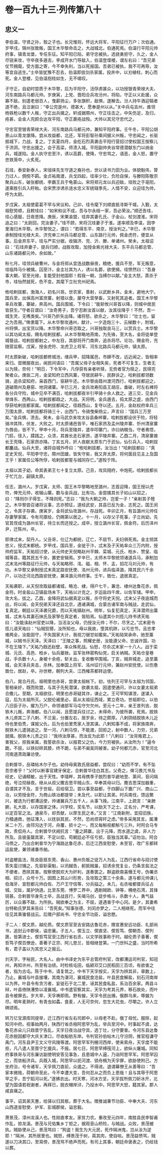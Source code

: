 # 卷一百九十三·列传第八十

## 忠义一

李伯温，守贤之孙，彀之子也。长兄惟则，怀远大将军、平阳征行万户；次伯通。岁甲戌，锦州张致叛，国王木华黎命击之，大战城北，伯通死焉。伯温行平阳元帅府事，镇青龙堡，专任东征。知平阳已陷，弟守忠被执，选骁勇拒守，久之，金人尽锐来攻，守卒夜多遁去，李成开水门导敌入，伯温登堞楼，谓左右曰：“吾兄弟仗节拥麾，受方面之寄，今不幸失利，当以死报国。吾弟已被执，我不可再辱，汝等宜自逃生。”士卒皆犹豫不忍去，伯温即拔剑杀家属，投井中，以刃植柱，刺心而死。金人登楼，见伯温抱柱如生，无不嗟叹。

子守正，自幼时尝质于木华黎，后为平阳守，活俘虏甚众，以功授银青荣禄大夫、河东南路兵马都元帅。岁庚寅，上党、晋阳合兵攻汾州，将陷，守正以义赴援，众寡不敌，别遣老弱百人，曳薪扬尘，多张旗帜，敌惧，遂解去。汾人持牛酒迎犒者道不绝，且泣谢曰：“幸公完是州，德甚大，愿奉是州以从。”关中兵屯吉州，酋领杨铁枪以数千人叛，守正出兵擒之。轩成据隰州，守正往击之，中矢伤足，及归，疮甚，会金人完颜合达攻平阳，守正裹疮战殁。大帅以其兄守忠代之。

守忠官至银青荣禄大夫、河东南路兵马都元帅，兼知平阳府事。壬午冬，平阳公胡景山以青龙堡降。尝从攻益都，北还，军将彭智孙乘间据义州叛，守忠闻之，长驱抵城下，力战，复之。丁亥夏四月，金纥石烈真袭击平阳行营招讨使权国王按察儿于洪洞，守忠出援之，会于高梁，师溃入城。平阳副帅夹谷常德潜献东门以纳金兵，城遂陷。金人执守忠至汴，诱以高爵，使降，守忠骂之，语恶，金人怒，置守忠铁笼中，火炙死。

石珪，泰安新泰人，宋徂徕先生守道之裔孙也，世以读书力田为业。体貌魁伟，膂力过人，倜傥不羁。金贞祐南渡，兵戈四起，珪率少壮，负险自保，与滕阳陈敬宗聚兵山东，破张都统、李霸王兵于龟蒙山。宋将郑元龙以兵迎敌，珪败之于亳阳，遂乘胜引兵入盱眙。会宋贾涉诱杀涟水忠义军统辖季先，人情不安，众迎珪为帅，呼为太尉。

岁戊寅，太祖使葛葛不罕与宋议和。己卯，珪令麾下刘顺直抵寻斯干城，入觐，太祖慰劳顺，且敕珪曰：“如宋和议不成，吾与尔永结一家，吾必荣汝。”顺还告珪，珪心感服，日夜思降。庚辰，宋果渝盟，珪弃其妻孔氏、子金山，杖剑渡淮。宋将追之曰：“太尉回，完汝妻子。”珪不顾，宋将沉珪妻子于淮。遂率顺及李温，因孛里海归木华黎。木华黎悦之，谓曰：“若得东平、南京，授汝判之。”辛巳，木华黎承制授珪光禄大夫、济兖单三州兵马都总管、山东路行元帅，佩金虎符，便宜从事。后金弃东平，珪与严实分据，收辑济、兖、沂、滕、单诸州。癸未，太祖诏曰：“石珪弃妻子，提兵归顺，战胜攻取，加授金紫光禄大夫、东平兵马都总管、山东诸路都元帅，余如故。”

秋七月，珪领兵破曹州，与金将郑从宜连战数昼夜，粮绝，援兵不至，军无叛意，珪临阵马仆被擒。囚至汴，金主壮其为人，诱以名爵，欲使揖，珪愤然曰：“吾身事大朝，官至光禄，复能受封他国耶！假我一朝，当缚尔以献。”金主大怒，蒸杀于市，珪怡然就死，色不变。其麾下立社兖州祀焉。

攸哈剌拔都，渤海人，初名兴哥。世农家，善射，以武断乡井。金末，避地大宁。国兵至，出保高州富庶寨，射猎以食。屡夺大营孳畜，又射死其追者。国王木华黎率兵攻寨，寨破，奔高州。国兵围城，下令曰：“能斩攸兴哥首以降，则城中居民皆获生。”守者召谓曰：“汝奇男子，吾宁忍断汝首以献，汝其往降乎！不然，吾一城生灵，无噍类矣。”兴哥乃折矢出降。诸将怒，欲杀之，木华黎曰：“壮士也，留之为吾用。”俾隶麾下。从木华黎攻通州，献计，一夕造炮三十、云梯数十，附城，州将惧，出宝货以降。木华黎命兴哥恣取之，兴哥独取良马三，以赏兵士。木华黎以其功闻太祖，赐名哈剌拔都。从木华黎略地燕南，为先锋，至大名，金将徒单登城督战，哈剌拔都射之，中左目，其部将开门南奔，追杀将尽。论功，赐金符，充随营监察。戊寅，授金虎符、龙虎卫上将军、河东北路兵马都元帅，镇太原。

时太原新破，哈剌拔都修城池，缮兵甲，招降属邑，市肆不改，远近闻之，皆相率来归。尝微服夜出，闻民间语曰：“吾属父母子女相失矣，死者不可复生，生者无以为赎，奈何！”明日，下令军中，凡俘获有亲者听赎，无赀者官为赎之，民得完聚者众。庚辰二月，金梁知府立西风寨，夺居民耕牛，民群诉之，哈剌拔都领数骑，追杀梁知府，枭首西门，驱耕牛还。木华黎由葭州渡河西行，哈剌拔都迎之，道破隰州及悬窑、地洞诸寨。辛巳三月，金兵攻寿阳县王胡庄，垂破，时左右裨将各分兵守险，城中见卒不满百，哈剌拔都夜半引甲骑十余人救之。道三交，见金兵举烽东、西两山，哈剌拔都趋之，大战。天将明，金兵遁去，捣太原之虚，由西门俘获哈剌拔都家属。哈剌拔都闻之，径趋西山，复夺以还。五月，金赵权府率兵三万围太原，哈剌拔都将骑三十，出西门，令骑曳柴扬尘，声言曰：“国兵三万至矣。”金兵惧，溃去。癸未，金马武京来攻太谷县桑梓寨，哈剌拔都设伏于险，将轻骑冲其阵，伏发，大败之。时太原诸邑皆平，唯石家昂及盂州陵井寨、忻州清泉寨为唇齿，皆不下。甲申十月，将兵至陵井，遣卒叩寨门，诈曰纳粮刍，守者弗悟，门启，径入，蹂践之，众溃，其酋长走石家昂，遂平陵井寨。乙酉二月，清泉寨酋长王壳降，石家昂亦降。丁亥五月，奸人夜献太原东门于武仙，仙引兵入，哈剌拔都鏖战。仙兵大至，诸将自城外呼曰：“攸哈剌拔都，汝当出！”哈剌拔都曰：“真定史天倪，平阳李守忠，隰州田雄，皆失守矣，我又弃太原，将何面目见主上及国王乎！家属任公等所俘，哈剌拔都誓与城同存亡。”遂殁于阵。

太祖以其子幼，命其表弟王七十复立太原。己丑，攻凤翔府，中炮死。哈剌拔都长子忙兀台，嗣镇太原。

任志，潞州人。岁戊寅，太师、国王木华黎略地至潞州，志首迎降，国王授以虎符，俾充元帅，收辑山寨。数与金兵战，比有功。金尝擒其长子如山以招之，曰：“降则尔子得生，不降则死。”志曰：“我为大朝之帅，岂爱一子！”亲射其子殪之。木华黎尝召诸将议事，志亦预征，道经武安，其县已反为金，志死之。国王闵之，令其子存袭。庚寅岁，金将武仙攻潞州，存战死。辛卯正月，有旨潞州元帅任存妻孥家属，令有司廪给，仍赐第以居之。十一月，以存父子死事，子立尚幼，先官其侄成为潞州长官，待立长而还授之。成卒，授立潞州长官，佩金符。后历泽州尹，迁陈州，卒。

耶律忒末，契丹人。父丑哥，仕辽为都统，辽亡，不屈节，夫妇俱死焉。金主悯其忠义，授忒末都统。岁甲戌，国兵至，金徙于汴，忒末及子天祐率众三万内附，授帅府监军，天祐招讨使，从元帅史天倪略赵州平棘、栾城、元氏、柏乡、赞皇、临城等县，籍其民五千余，置吏安辑焉。岁辛巳，太师木华黎统领诸道兵马，承制加忒末洺州等路征行元帅，与天祐略邢、洺、磁、相、怀、孟，招花马刘元帅，有功。木华黎又承制授忒末真定路安抚使、洺州元帅，进兵临泽潞，降其民六千余户，以功迁河北西路安抚使，兼泽潞元帅府事。壬午，致仕，退居真定。

天祐袭职，从天倪攻取益都诸城，略沧、棣，得户七千，兼沧、棣州达鲁花赤，佩金符。时金盐山卫镇盐场未下，天祐以计克之，岁运盐四千席，以佐军储。甲申，攻大名，拔之。乙酉，金降将武仙据真定以叛，杀守将史天倪。忒末父子夜逾城而出，将以闻，会天倪弟天泽还自北京，遇诸满城，合蒙古诸军南与贼战，走武仙，复真定。朝廷以天泽袭兄爵，而以天祐镇赵州。明年，仙复犯真定，天泽潜师出藁城，忒末与其妻石抹氏及家孥在真定者，皆陷焉。仙遣其仆刘揽儿持书诱天祐曰：“汝能诛赵州官吏以降，当活汝父母，仍授汝元帅；不尔，尽烹之。”忒末密令揽儿语天祐曰：“仙贼狡猾，汝所知也，毋以我故，堕其机阱，以亏忠节。且忠孝难两全，汝能固守，不失国家大计，我视刀锯甘如蜜矣。”天祐恸哭承命，驰至藁城，以贼书示天泽。天泽曰：“王陵之事，照耀史册，汝能遵父命，忠诚许国，功不在王陵下。”天祐乃趋还赵壁，率众殊死战。仙怒，尽杀忒末家一十八人。战于栾城、元氏、高邑、柏乡，仙兵屡挫。监军张林密构仙党，启关纳贼。天祐仓皇巷战，手杀数十人，身被十余疮，斩关出，复收散卒围城。丁亥，贼弃城走，追至藁城，会天泽兵夹击，杀林。加奉国上将军、洺州征行元帅，兼赵州安抚使。以伤惫致仕，居赵，卒。孙世枻，朝列大夫、江西榷茶都转运使。

伯八，晃合丹氏。祖明里也赤哥，尝隶太祖帐下。初，怯列王可罕与太祖为邻国，誓相亲好，既而败盟，与其子先髡潜谋，欲袭太祖，因遣使通问，许以女妻太祖弟合撒儿。至期，太祖欲往，明里也赤哥疑其诈，谏止之。王可罕知谋泄，遂谋入寇，后为太祖所灭。父脱伦阇里必，扈从太祖征西域，累立奇功。世祖即位，以伯八旧臣子孙，擢为万户，命领诸部军马屯守欠欠州。至元十二年，亲王昔列吉、脱铁木儿叛，奔海都。伯八以闻，且愿提兵往讨之，未得命，为彼所袭，死焉。脱铁木儿虏其二子八剌、不兰奚，分置左右，居岁余，待之颇厚。八剌阴结脱铁木儿近侍也里伯秃，谋报父仇，后为也伯里秃家人泄其谋。八剌知事不成，将家族南奔，脱铁木儿遣骑追之。至一河，八剌马惊，不能渡，回拒之，射中数人，力穷，兄弟就擒。脱铁木儿责之曰：“我待汝厚甚，而汝反为此耶！”八剌曰：“汝背叛君上，害我父，掠我亲属，我誓欲杀汝，以报君父之仇，今力穷被执，从汝所为！”逼令跪，不屈，以铁挝碎其膝，终不跪，与弟不阑奚同被害。幼子何都兀赤，官至河北河南道肃政廉访使。

合剌普华，岳璘帖木尔子也。幼侍母奥敦氏居益都，尝叹曰：“幼而不学，有不坠吾宗者乎！”父时以断事官建牙保定，合剌普华往白其志。父奇之，俾习畏兀书及经史，记诵精敏，出于天性。李璮畔，其母携季子脱烈普华避地登、莱间，音问隔绝，号泣彻昼夜。继从从叔父撒吉思平贼山东，卒奉其母以归。撒吉思深加器重，自谓其才不及，言于世祖，召给宿卫。尝以事至益都，于四脚山下置广兴、商山二冶，以劳授金符，为商山铁冶都提举；未及代，以职让其弟。时兵南伐，馈运繁兴，被选为行都漕运使，帅诸翼兵万五千人，从事飞挽。江南平，上疏言：“亲肺腑，礼大臣，以存国家之体。兴学校，奖名节，以励天下之士。正名分，严考课，以定百官之法。通泉币，却贡献，以厚生民之本。”又言：“江南新附，宜招旧族，力穑通商，弛征薄入，以抚驯其民，不然，恐尚烦宵旰之虑。”帝多采用其言。属漕米二十万，由邗沟达于河，舟覆，损十之一，而又每斛视都斛亏三升。时阿合马专政，责偿舟人。合剌普华伏阙抗言：“量之踦赢，出于元降，而水道之虞，非人力所及。且彼虽罄其家，不足以偿，苟朝廷必不任亏损，臣独当其辜。”诏勿治。阿合马愤之，乃出合剌普华为宁海路达鲁花赤，后迁江西宣慰使，未至官，改广东都转运盐使，兼领诸番市舶。

时盗梗盐法，陈良臣扇东莞、香山、惠州负贩之徒万人为乱，江西行省命与招讨使答失蛮讨捕之，先驱斩渠魁，以讯馘告，躬抵贼巢，招诱余党复业，仍条言盐法之不便者，悉除其害。按察使脱欢大为奸利，遂奏罢之。群盗欧南喜僭王号，伪署丞相、招讨，众号十万。因图上其山川形势，及攻取之策三十余条，遂与都元帅课儿伯海牙、宣慰都元帅白佐、万户王守信等，分兵搤之。未几，右丞唆都督兵征占城、交趾，属护饷道。比至东莞、博罗二界中，遇剧贼欧、钟等，横绝石湾，其锋锐甚。合剌普华身先士卒，且战且行，矢竭马创，徒步格斗，杀数十人，勇气益厉，以众寡不敌，为所执。贼欲奉之为主，不屈，遂遇害于中心冈。是夕，其妻希台特勒氏梦其来告曰：“吾死矣。”知事张德、刘闰亦梦之，二人相继死。而军中往往见其乘骓督战云。后赠户部尚书、守忠全节功臣，谥忠愍。

子二人：偰文质，越伦质。偰文质官至吉安路达鲁花赤，赠宣惠安远功臣、礼部尚书，追封云中郡侯，谥忠襄。子五人，偰玉立、偰直坚、偰哲笃、偰朝吾、偰列篪，皆第进士。偰哲笃官至江西行省右丞，以文学政事称于时。越伦质子善著，偰哲笃子偰百僚逊，善著子正宗、阿儿思兰，皆相继登第。一门世科之盛，当时所希有，君子盖以为其忠义之报云。

刘天孚，字裕民，大名人。由中书译史为东平总管府判官，改都漕运司判官，知冠州，再知许州，所至有治绩。时检核屯田，临颍邓艾口民稻田三百顷，有欲害之者，指为古屯。陈于中书，请复筑之。中书下天孚按实，天孚为辨其非，章数上，乃止。襄城与叶县接壤，其南为湛河，襄城民食沧盐，叶县民食解盐，刻石河南岸以为界。叶县令有贪污者，妄徙石于北二里，诬其民食私盐，系治百余家。两县斗辩，叶县倚陕漕势以凌襄城。中书遣官察其实，天孚为考其元界，移石故处，而叶县令被罪去。岁大旱，天孚祷即雨。野有蝗，天孚令民出捕，俄群乌来，啄蝗为尽。明年麦熟时，有青虫如蟊，食麦，人无可奈何，忽生大花虫，尽嚼之。许人立碑颂焉。

转万亿宝源库同提举，迁江西行省左右司郎中，以母老不赴。俄丁母忧。服除，起知河中府。视事始两月，陕西行省丞相阿思罕为乱，举兵至河中。时事起不虞，达鲁花赤朵儿只趋晋宁告乱，天孚日夜治战守具，选丁壮，分守要害。令河东县达鲁花赤脱因都守大庆关津口，尽收船舫东岸。令判官孙伯帖木儿守汾阴，推官程谦守禹门，河东县尹王文义守风陵等渡。阿思罕军列栅河西岸，使来索舟，天孚度不能拒，凡八遣人至晋宁乞援兵，不报。居七日，阿思罕缚筏河上，欲纵火屠城。同知府事铁哥与河东廉访副使明安答见事急，且患城中人逼，乃诣阿思罕军。阿思罕囚之，而敛船济兵。兵既入城，阿思罕以扼河渡、锁舟楫为天孚罪，欲胁使附己。方坐府治，号令诸军，天孚佩刀直前，众遏之，不得进。退谓幕僚王从善等曰：“吾家本微贱，荷朝命至此，今不幸遭大变，吾何忍从之而负上恩哉！且与其辱于阿思罕之手，吾宁蹈河以死。”遂拂衣出。时天寒，河冰方坚，天孚拔所佩刀斫冰开，北望为国语若祝谢者，再拜已，脱衣帽岸浒，乃投水中。阿思罕大怒，籍其家。郡人咸哀痛之。

事平，诏其弟天惠，给驿以归其柩，葬于大名。赠推诚秉节功臣、中奉大夫、河东山西道宣慰使、护军、彭城郡侯，谥忠毅。

萧景茂，漳州龙溪人也。性刚直孝友。家贫力农。重改至元四年，南胜县民李智甫作乱，掠龙溪。景茂与兄佑集乡丁拒之，据观音山桥险，与贼战。众败，景茂被执。贼胁使从己，景茂骂曰：“狗盗！我生为大元民，死作隔洲鬼，岂从汝为逆耶！”隔洲，其所居里也。贼怒，缚景茂于树，脔其肉，使自啖。景茂益愤骂，贼遂以刀决其口，至耳傍，景茂骂不绝声而死。有司上其事，朝廷命褒表之，仍给钱以葬。

